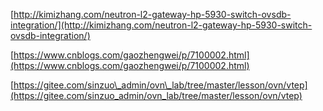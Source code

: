 [http://kimizhang.com/neutron-l2-gateway-hp-5930-switch-ovsdb-integration/](http://kimizhang.com/neutron-l2-gateway-hp-5930-switch-ovsdb-integration/)

[https://www.cnblogs.com/gaozhengwei/p/7100002.html](https://www.cnblogs.com/gaozhengwei/p/7100002.html)

[https://gitee.com/sinzuo\_admin/ovn\_lab/tree/master/lesson/ovn/vtep](https://gitee.com/sinzuo_admin/ovn_lab/tree/master/lesson/ovn/vtep)



